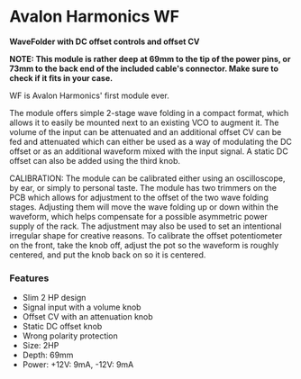 # Avalon Harmonics WF

**WaveFolder with DC offset controls and offset CV**

**NOTE: This module is rather deep at 69mm to the tip of the power pins, or 73mm to the back end of the included cable's connector. Make sure to check if it fits in your case.**

WF is Avalon Harmonics' first module ever.

The module offers simple 2-stage wave folding in a compact format, which allows it to easily be mounted next to an existing VCO to augment it. The volume of the input can be attenuated and an additional offset CV can be fed and attenuated which can either be used as a way of modulating the DC offset or as an additional waveform mixed with the input signal. A static DC offset can also be added using the third knob.

CALIBRATION: The module can be calibrated either using an oscilloscope, by ear, or simply to personal taste. The module has two trimmers on the PCB which allows for adjustment to the offset of the two wave folding stages. Adjusting them will move the wave folding up or down within the waveform, which helps compensate for a possible asymmetric power supply of the rack. The adjustment may also be used to set an intentional irregular shape for creative reasons. To calibrate the offset potentiometer on the front, take the knob off, adjust the pot so the waveform is roughly centered, and put the knob back on so it is centered.

### Features

* Slim 2 HP design
* Signal input with a volume knob
* Offset CV with an attenuation knob
* Static DC offset knob
* Wrong polarity protection
* Size: 2HP
* Depth: 69mm
* Power: +12V: 9mA, -12V: 9mA